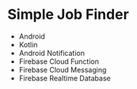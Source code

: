 # Simple Job Finder

* Android
* Kotlin
* Android Notification
* Firebase Cloud Function
* Firebase Cloud Messaging
* Firebase Realtime Database
